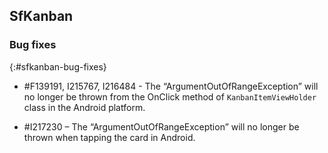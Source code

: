 ## SfKanban

### Bug fixes
{:#sfkanban-bug-fixes}

* \#F139191, I215767, I216484 - The “ArgumentOutOfRangeException” will no longer be thrown from the OnClick method of `KanbanItemViewHolder` class in the Android platform.

* \#I217230 – The “ArgumentOutOfRangeException” will no longer be thrown when tapping the card in Android.
